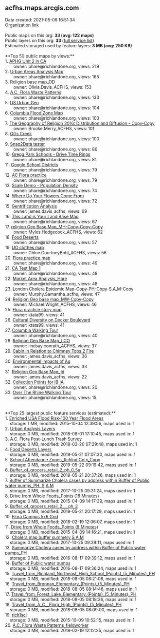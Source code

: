 <h2>acfhs.maps.arcgis.com</h2> Data created: 2021-05-06 16:51:34 <br /><a target='new' href='https://acfhs.maps.arcgis.com'>Organization link</a><br /><br />Public maps on this org: <b>33 (avg: 122 maps)</b><br />Public layers on this org: <b>33 </b>(<a target='new' href='https://services.arcgis.com/5wXu7IltMyd15QMy/ArcGIS/rest/services'>full service list</a>)<br />Estimated storaged used by feature layers: <b>3 MB (avg: 250 KB)</b><br /><br />**Top 50 public maps by views:**<br />  1. <a target='new' href='https://www.arcgis.com/home/item.html?id=5c150e8dccaf4a75b2a5f88fcea4e572'>APHG Unit 2 in CA</a> <br />  &nbsp;&nbsp;&nbsp;&nbsp; &nbsp;&nbsp;owner: phare@richlandone.org, views: 219<br />  2. <a target='new' href='https://www.arcgis.com/home/item.html?id=b3f9ef77d69d4112aa281a26038130d2'>Urban Areas Analysis Map</a> <br />  &nbsp;&nbsp;&nbsp;&nbsp; &nbsp;&nbsp;owner: phare@richlandone.org, views: 165<br />  3. <a target='new' href='https://www.arcgis.com/home/item.html?id=2090427fc75347b48216aa8124944f68'>Religion base map_OD</a> <br />  &nbsp;&nbsp;&nbsp;&nbsp; &nbsp;&nbsp;owner: Olivia.Davis_ACFHS, views: 153<br />  4. <a target='new' href='https://www.arcgis.com/home/item.html?id=d2908fd4bf3847e993af7a1525dab85f'>A.C. Flora Waste Patterns</a> <br />  &nbsp;&nbsp;&nbsp;&nbsp; &nbsp;&nbsp;owner: phare@richlandone.org, views: 133<br />  5. <a target='new' href='https://www.arcgis.com/home/item.html?id=6e3f8a467c8c4559a4c93173774596c0'>US Urban Geo</a> <br />  &nbsp;&nbsp;&nbsp;&nbsp; &nbsp;&nbsp;owner: phare@richlandone.org, views: 104<br />  6. <a target='new' href='https://www.arcgis.com/home/item.html?id=b7737a01e9ab4adeb0c6c3ee9e4de441'>Columbia Flood Zone Map</a> <br />  &nbsp;&nbsp;&nbsp;&nbsp; &nbsp;&nbsp;owner: phare@richlandone.org, views: 103<br />  7. <a target='new' href='https://www.arcgis.com/home/item.html?id=4b868537a9ff48aebf6be3ce7f6b929e'>The Geography of Religion 2016: Distribution and Diffusion - Copy-Copy</a> <br />  &nbsp;&nbsp;&nbsp;&nbsp; &nbsp;&nbsp;owner: Brooke.Merry_ACFHS, views: 101<br />  8. <a target='new' href='https://www.arcgis.com/home/item.html?id=72be2d8abe7f48ef8f084b27658a458e'>Gills Creek</a> <br />  &nbsp;&nbsp;&nbsp;&nbsp; &nbsp;&nbsp;owner: phare@richlandone.org, views: 100<br />  9. <a target='new' href='https://www.arcgis.com/home/item.html?id=a95cf83c88234322ba6c8e85bb4ffa3c'>Snap2Data tester</a> <br />  &nbsp;&nbsp;&nbsp;&nbsp; &nbsp;&nbsp;owner: phare@richlandone.org, views: 86<br />  10. <a target='new' href='https://www.arcgis.com/home/item.html?id=0de4c56e2e1b438a8d8bcaeba96b506c'>Gregg Park Schools - Drive Time Rings</a> <br />  &nbsp;&nbsp;&nbsp;&nbsp; &nbsp;&nbsp;owner: phare@richlandone.org, views: 81<br />  11. <a target='new' href='https://www.arcgis.com/home/item.html?id=4dd9b2283e404532a8194f6fd189305a'>Google School Districts</a> <br />  &nbsp;&nbsp;&nbsp;&nbsp; &nbsp;&nbsp;owner: phare@richlandone.org, views: 79<br />  12. <a target='new' href='https://www.arcgis.com/home/item.html?id=663abc5447f94c31a688899847df4bcd'>AC Flora practice</a> <br />  &nbsp;&nbsp;&nbsp;&nbsp; &nbsp;&nbsp;owner: phare@richlandone.org, views: 79<br />  13. <a target='new' href='https://www.arcgis.com/home/item.html?id=7b1f32d9b38943769ff1ca89ca37e10c'>Scale Demo - Population Density</a> <br />  &nbsp;&nbsp;&nbsp;&nbsp; &nbsp;&nbsp;owner: phare@richlandone.org, views: 74<br />  14. <a target='new' href='https://www.arcgis.com/home/item.html?id=387ccc859c7f4af5af0d273dd10e2730'>Where Do Your Flowers Come From</a> <br />  &nbsp;&nbsp;&nbsp;&nbsp; &nbsp;&nbsp;owner: phare@richlandone.org, views: 72<br />  15. <a target='new' href='https://www.arcgis.com/home/item.html?id=368f6ca9e9184a6b8e5372a3382adab1'>Gentrification Analysis</a> <br />  &nbsp;&nbsp;&nbsp;&nbsp; &nbsp;&nbsp;owner: james.davis_acfhs, views: 69<br />  16. <a target='new' href='https://www.arcgis.com/home/item.html?id=3b1b900136eb47c68d4cac45e8c298b6'>This Land is Your Land Base Map</a> <br />  &nbsp;&nbsp;&nbsp;&nbsp; &nbsp;&nbsp;owner: phare@richlandone.org, views: 67<br />  17. <a target='new' href='https://www.arcgis.com/home/item.html?id=cff6e2fa241549a1a0a22ee5edddafea'>religion Geo Base Map_MH-Copy-Copy-Copy</a> <br />  &nbsp;&nbsp;&nbsp;&nbsp; &nbsp;&nbsp;owner: Myles.Hedgecock_ACFHS, views: 62<br />  18. <a target='new' href='https://www.arcgis.com/home/item.html?id=a53da4c580db4646b573d1b4beca1eea'>Food Deserts</a> <br />  &nbsp;&nbsp;&nbsp;&nbsp; &nbsp;&nbsp;owner: phare@richlandone.org, views: 57<br />  19. <a target='new' href='https://www.arcgis.com/home/item.html?id=b2d6addc3a964cc8ac26ed89653b0000'>UO clothes map</a> <br />  &nbsp;&nbsp;&nbsp;&nbsp; &nbsp;&nbsp;owner: Chloe.CourtneyBohl_ACFHS, views: 56<br />  20. <a target='new' href='https://www.arcgis.com/home/item.html?id=18352655d37d47d1be4aaad8f110299e'>Flora practice map</a> <br />  &nbsp;&nbsp;&nbsp;&nbsp; &nbsp;&nbsp;owner: phare@richlandone.org, views: 49<br />  21. <a target='new' href='https://www.arcgis.com/home/item.html?id=7f69abdd35b04a6d80cac2e39a9d8b38'>CA Test Map 1</a> <br />  &nbsp;&nbsp;&nbsp;&nbsp; &nbsp;&nbsp;owner: phare@richlandone.org, views: 48<br />  22. <a target='new' href='https://www.arcgis.com/home/item.html?id=a0c055e02a2c454fb621b85741a29f32'>Market Area Analysis_Hare</a> <br />  &nbsp;&nbsp;&nbsp;&nbsp; &nbsp;&nbsp;owner: phare@richlandone.org, views: 48<br />  23. <a target='new' href='https://www.arcgis.com/home/item.html?id=e2a7c614e31f45a5a02542ef3f69c077'>London Cholera Epidemic Map-Copy-PH-Copy-S,A,M-Copy</a> <br />  &nbsp;&nbsp;&nbsp;&nbsp; &nbsp;&nbsp;owner: Murphy.Samantha_acfhs, views: 47<br />  24. <a target='new' href='https://www.arcgis.com/home/item.html?id=b954543864e348c787a3760e0887bde8'>Religion Geo base map_MW-Copy-Copy</a> <br />  &nbsp;&nbsp;&nbsp;&nbsp; &nbsp;&nbsp;owner: Michael.Wright_ACFHS, views: 46<br />  25. <a target='new' href='https://www.arcgis.com/home/item.html?id=cfffbd29595d48f5a490bb24883c046d'>Flora practice story map</a> <br />  &nbsp;&nbsp;&nbsp;&nbsp; &nbsp;&nbsp;owner: ktata99, views: 41<br />  26. <a target='new' href='https://www.arcgis.com/home/item.html?id=8b6a727e274048959742a52b904c30b6'>Cultural Diversity on Decker Boulevard</a> <br />  &nbsp;&nbsp;&nbsp;&nbsp; &nbsp;&nbsp;owner: ktata99, views: 41<br />  27. <a target='new' href='https://www.arcgis.com/home/item.html?id=92e49ae389f14964a375a6af699a457e'>Columbia Walking Tour</a> <br />  &nbsp;&nbsp;&nbsp;&nbsp; &nbsp;&nbsp;owner: phare@richlandone.org, views: 40<br />  28. <a target='new' href='https://www.arcgis.com/home/item.html?id=c7eee91b5fc24e4eae627e1773bd912b'>Religion Geo Base Map_LCO</a> <br />  &nbsp;&nbsp;&nbsp;&nbsp; &nbsp;&nbsp;owner: lindsay.conrath_ACFHS, views: 37<br />  29. <a target='new' href='https://www.arcgis.com/home/item.html?id=851a5bf364164b50b4ad193f38933fb4'>Cabin in Relation to Chimney Tops 2 Fire</a> <br />  &nbsp;&nbsp;&nbsp;&nbsp; &nbsp;&nbsp;owner: james.davis_acfhs, views: 36<br />  30. <a target='new' href='https://www.arcgis.com/home/item.html?id=059dc2740e2f48ea8d700622c15091c1'>Environmental impacts of Ag</a> <br />  &nbsp;&nbsp;&nbsp;&nbsp; &nbsp;&nbsp;owner: james.davis_acfhs, views: 33<br />  31. <a target='new' href='https://www.arcgis.com/home/item.html?id=f156a9e454c140549d0822917ce9322b'>Religion Geo Base Map_jd</a> <br />  &nbsp;&nbsp;&nbsp;&nbsp; &nbsp;&nbsp;owner: james.davis_acfhs, views: 22<br />  32. <a target='new' href='https://www.arcgis.com/home/item.html?id=e27b7a1e70b84b739f3b8176a51baae6'>Collection Points for IB IA</a> <br />  &nbsp;&nbsp;&nbsp;&nbsp; &nbsp;&nbsp;owner: phare@richlandone.org, views: 20<br />  33. <a target='new' href='https://www.arcgis.com/home/item.html?id=4dbc2ed2602e45d588b282f62b049c5a'>Over The Rhine Walking Tour</a> <br />  &nbsp;&nbsp;&nbsp;&nbsp; &nbsp;&nbsp;owner: phare@richlandone.org, views: 15<br /><br /><br />**Top 25 largest public feature services (estimated):**<br /> 1. <a target='new' href='https://www.arcgis.com/home/item.html?id=8a9a7ec1d83049bba7dbe36a6bd0b22a'>Enriched USA Flood Risk-100 Year Flood Areas</a><br /> &nbsp;&nbsp;&nbsp;&nbsp;storage: 1 MB, modified: 2015-10-04 12:39:56, maps used in: 1<br /> 2. <a target='new' href='https://www.arcgis.com/home/item.html?id=ca1d183ec419411aadb95e305cab0577'>Urban Analysis Layers</a><br /> &nbsp;&nbsp;&nbsp;&nbsp;storage: 0 MB, modified: 2018-08-01 17:10:45, maps used in: 1<br /> 3. <a target='new' href='https://www.arcgis.com/home/item.html?id=700bb3261e894fda8376dfc0f6ff996b'>A.C. Flora Post-Lunch Trash Survey</a><br /> &nbsp;&nbsp;&nbsp;&nbsp;storage: 0 MB, modified: 2018-02-20 07:29:48, maps used in: 1<br /> 4. <a target='new' href='https://www.arcgis.com/home/item.html?id=854f282fd71540b09c90ad4546527f1a'>Food Deserts Layers</a><br /> &nbsp;&nbsp;&nbsp;&nbsp;storage: 0 MB, modified: 2019-05-21 07:07:30, maps used in: 1<br /> 5. <a target='new' href='https://www.arcgis.com/home/item.html?id=761beb33193c41e3abf0074ddebab5b5'>School Attendance Zones_Rchlnd Cnty_Copy</a><br /> &nbsp;&nbsp;&nbsp;&nbsp;storage: 0 MB, modified: 2019-05-22 09:19:42, maps used in: 1<br /> 6. <a target='new' href='https://www.arcgis.com/home/item.html?id=8cc713c137ec4e619405d11bb83bfc83'>Buffer_of_grocers_retail_2_ph_0_5a</a><br /> &nbsp;&nbsp;&nbsp;&nbsp;storage: 0 MB, modified: 2019-05-21 20:37:26, maps used in: 1<br /> 7. <a target='new' href='https://www.arcgis.com/home/item.html?id=1369d44574284f2c8d16343a68a083df'>Buffer of Summarize Cholera cases by address within Buffer of Public water pumps_PH. S,A,M</a><br /> &nbsp;&nbsp;&nbsp;&nbsp;storage: 0 MB, modified: 2017-10-25 09:31:24, maps used in: 1<br /> 8. <a target='new' href='https://www.arcgis.com/home/item.html?id=e46f86b511874b0691d06aa03027c3d0'>Drive from Whole Foods_Points (16 Minutes)</a><br /> &nbsp;&nbsp;&nbsp;&nbsp;storage: 0 MB, modified: 2015-04-09 14:17:39, maps used in: 1<br /> 9. <a target='new' href='https://www.arcgis.com/home/item.html?id=78d8077e22fd432ca2635ef7369bcdd8'>Buffer_of_grocers_retail_2___ph_2</a><br /> &nbsp;&nbsp;&nbsp;&nbsp;storage: 0 MB, modified: 2019-05-21 20:17:29, maps used in: 1<br /> 10. <a target='new' href='https://www.arcgis.com/home/item.html?id=c86d5e0396de4282bedfa9049c684a7b'>Flora Campus 5x6 Grid</a><br /> &nbsp;&nbsp;&nbsp;&nbsp;storage: 0 MB, modified: 2018-02-19 12:06:07, maps used in: 1<br /> 11. <a target='new' href='https://www.arcgis.com/home/item.html?id=9823313aa4184f4cae39ceb8dfd3a7b0'>Drive from Whole Foods_Points (8 Minutes)</a><br /> &nbsp;&nbsp;&nbsp;&nbsp;storage: 0 MB, modified: 2015-04-09 14:16:21, maps used in: 1<br /> 12. <a target='new' href='https://www.arcgis.com/home/item.html?id=d929c7b892d44b3b86a110961e12b957'>Cholera map buffer summery,S.A.M</a><br /> &nbsp;&nbsp;&nbsp;&nbsp;storage: 0 MB, modified: 2017-10-25 09:38:11, maps used in: 1<br /> 13. <a target='new' href='https://www.arcgis.com/home/item.html?id=e0208e5766e247ae92c7a1939a78c404'>Summarize Cholera cases by address within Buffer of Public water pumps_PH</a><br /> &nbsp;&nbsp;&nbsp;&nbsp;storage: 0 MB, modified: 2016-08-17 09:39:12, maps used in: 1<br /> 14. <a target='new' href='https://www.arcgis.com/home/item.html?id=b85231037bea4da08ff73ee0e2170f2b'>Buffer of Public water pumps</a><br /> &nbsp;&nbsp;&nbsp;&nbsp;storage: 0 MB, modified: 2016-08-17 09:36:24, maps used in: 1<br /> 15. <a target='new' href='https://www.arcgis.com/home/item.html?id=81ed381224d947e294b2a0d2bc5d1b62'>Travel_from_Richland_Northeast_High_School_(Points)_(5_Minutes)_PH</a><br /> &nbsp;&nbsp;&nbsp;&nbsp;storage: 0 MB, modified: 2018-08-05 08:21:08, maps used in: 1<br /> 16. <a target='new' href='https://www.arcgis.com/home/item.html?id=710b39204766410eaf7da7fe4fc1a3be'>Travel_from_Brennan_Elementary_(Points)_(5_Minutes)_PH</a><br /> &nbsp;&nbsp;&nbsp;&nbsp;storage: 0 MB, modified: 2018-08-05 08:14:46, maps used in: 1<br /> 17. <a target='new' href='https://www.arcgis.com/home/item.html?id=bec7135bea51404baf4184ae1f1c6dee'>Travel_from_Forest_Lake_Elementary_(Points)_(5_Minutes)_PH</a><br /> &nbsp;&nbsp;&nbsp;&nbsp;storage: 0 MB, modified: 2018-08-05 08:18:26, maps used in: 1<br /> 18. <a target='new' href='https://www.arcgis.com/home/item.html?id=2c0c48de8139487dab6ef729940ff6f7'>Travel_from_A_C__Flora_High_(Points)_(5_Minutes)_PH</a><br /> &nbsp;&nbsp;&nbsp;&nbsp;storage: 0 MB, modified: 2018-08-05 08:09:00, maps used in: 1<br /> 19. <a target='new' href='https://www.arcgis.com/home/item.html?id=799398a0ad974749ba60daa8b9321801'>rich1scl</a><br /> &nbsp;&nbsp;&nbsp;&nbsp;storage: 0 MB, modified: 2015-10-09 10:52:15, maps used in: 1<br /> 20. <a target='new' href='https://www.arcgis.com/home/item.html?id=87ddde8988c94229adf65b7300003fb6'>A.C. Flora Waste Patterns_fieldworker</a><br /> &nbsp;&nbsp;&nbsp;&nbsp;storage: 0 MB, modified: 2018-02-19 12:12:25, maps used in: 1<br />